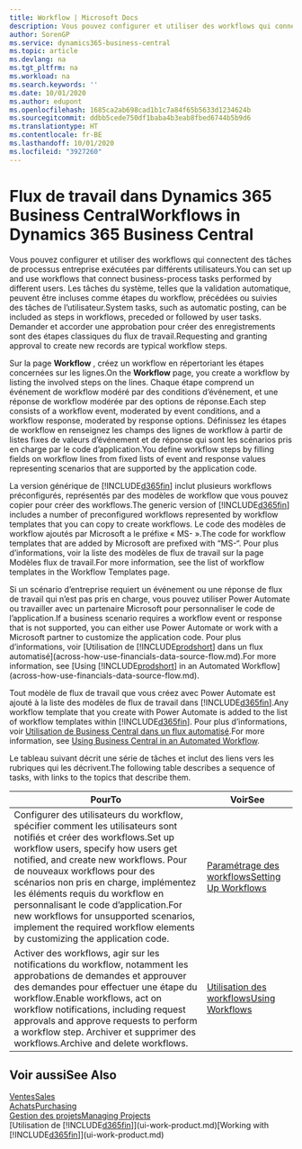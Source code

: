 ```yaml
---
title: Workflow | Microsoft Docs
description: Vous pouvez configurer et utiliser des workflows qui connectent des tâches de processus entreprise exécutées par différents utilisateurs. Les tâches du système, telles que la validation automatique, peuvent être incluses comme étapes du workflow, précédées ou suivies des tâches de l’utilisateur. Demander et accorder une approbation pour créer des enregistrements sont des étapes classiques du workflow.
author: SorenGP
ms.service: dynamics365-business-central
ms.topic: article
ms.devlang: na
ms.tgt_pltfrm: na
ms.workload: na
ms.search.keywords: ''
ms.date: 10/01/2020
ms.author: edupont
ms.openlocfilehash: 1685ca2ab698cad1b1c7a84f65b5633d1234624b
ms.sourcegitcommit: ddbb5cede750df1baba4b3eab8fbed6744b5b9d6
ms.translationtype: HT
ms.contentlocale: fr-BE
ms.lasthandoff: 10/01/2020
ms.locfileid: "3927260"
---
```

# <a name="workflows-in-dynamics-365-business-central"></a><span data-ttu-id="25a30-105">Flux de travail dans Dynamics 365 Business Central</span><span class="sxs-lookup"><span data-stu-id="25a30-105">Workflows in Dynamics 365 Business Central</span></span>

<span data-ttu-id="25a30-106">Vous pouvez configurer et utiliser des workflows qui connectent des tâches de processus entreprise exécutées par différents utilisateurs.</span><span class="sxs-lookup"><span data-stu-id="25a30-106">You can set up and use workflows that connect business-process tasks performed by different users.</span></span> <span data-ttu-id="25a30-107">Les tâches du système, telles que la validation automatique, peuvent être incluses comme étapes du workflow, précédées ou suivies des tâches de l’utilisateur.</span><span class="sxs-lookup"><span data-stu-id="25a30-107">System tasks, such as automatic posting, can be included as steps in workflows, preceded or followed by user tasks.</span></span> <span data-ttu-id="25a30-108">Demander et accorder une approbation pour créer des enregistrements sont des étapes classiques du flux de travail.</span><span class="sxs-lookup"><span data-stu-id="25a30-108">Requesting and granting approval to create new records are typical workflow steps.</span></span>  

 <span data-ttu-id="25a30-109">Sur la page **Workflow** , créez un workflow en répertoriant les étapes concernées sur les lignes.</span><span class="sxs-lookup"><span data-stu-id="25a30-109">On the **Workflow** page, you create a workflow by listing the involved steps on the lines.</span></span> <span data-ttu-id="25a30-110">Chaque étape comprend un événement de workflow modéré par des conditions d’événement, et une réponse de workflow modérée par des options de réponse.</span><span class="sxs-lookup"><span data-stu-id="25a30-110">Each step consists of a workflow event, moderated by event conditions, and a workflow response, moderated by response options.</span></span> <span data-ttu-id="25a30-111">Définissez les étapes de workflow en renseignez les champs des lignes de workflow à partir de listes fixes de valeurs d’événement et de réponse qui sont les scénarios pris en charge par le code d’application.</span><span class="sxs-lookup"><span data-stu-id="25a30-111">You define workflow steps by filling fields on workflow lines from fixed lists of event and response values representing scenarios that are supported by the application code.</span></span>  

 <span data-ttu-id="25a30-112">La version générique de [!INCLUDE[d365fin](includes/d365fin_md.md)] inclut plusieurs workflows préconfigurés, représentés par des modèles de workflow que vous pouvez copier pour créer des workflows.</span><span class="sxs-lookup"><span data-stu-id="25a30-112">The generic version of [!INCLUDE[d365fin](includes/d365fin_md.md)] includes a number of preconfigured workflows represented by workflow templates that you can copy to create workflows.</span></span> <span data-ttu-id="25a30-113">Le code des modèles de workflow ajoutés par Microsoft a le préfixe « MS- ».</span><span class="sxs-lookup"><span data-stu-id="25a30-113">The code for workflow templates that are added by Microsoft are prefixed with “MS-“.</span></span> <span data-ttu-id="25a30-114">Pour plus d’informations, voir la liste des modèles de flux de travail sur la page Modèles flux de travail.</span><span class="sxs-lookup"><span data-stu-id="25a30-114">For more information, see the list of workflow templates in the Workflow Templates page.</span></span>  

 <span data-ttu-id="25a30-115">Si un scénario d’entreprise requiert un événement ou une réponse de flux de travail qui n’est pas pris en charge, vous pouvez utiliser Power Automate ou travailler avec un partenaire Microsoft pour personnaliser le code de l’application.</span><span class="sxs-lookup"><span data-stu-id="25a30-115">If a business scenario requires a workflow event or response that is not supported, you can either use Power Automate or work with a Microsoft partner to customize the application code.</span></span> <span data-ttu-id="25a30-116">Pour plus d’informations, voir [Utilisation de [!INCLUDE[prodshort](includes/prodshort.md)] dans un flux automatisé](across-how-use-financials-data-source-flow.md).</span><span class="sxs-lookup"><span data-stu-id="25a30-116">For more information, see [Using [!INCLUDE[prodshort](includes/prodshort.md)] in an Automated Workflow](across-how-use-financials-data-source-flow.md).</span></span>

<span data-ttu-id="25a30-117">Tout modèle de flux de travail que vous créez avec Power Automate est ajouté à la liste des modèles de flux de travail dans [!INCLUDE[d365fin](includes/d365fin_md.md)].</span><span class="sxs-lookup"><span data-stu-id="25a30-117">Any workflow template that you create with Power Automate is added to the list of workflow templates within [!INCLUDE[d365fin](includes/d365fin_md.md)].</span></span> <span data-ttu-id="25a30-118">Pour plus d’informations, voir [Utilisation de Business Central dans un flux automatisé](across-how-use-financials-data-source-flow.md).</span><span class="sxs-lookup"><span data-stu-id="25a30-118">For more information, see [Using Business Central in an Automated Workflow](across-how-use-financials-data-source-flow.md).</span></span>  

 <span data-ttu-id="25a30-119">Le tableau suivant décrit une série de tâches et inclut des liens vers les rubriques qui les décrivent.</span><span class="sxs-lookup"><span data-stu-id="25a30-119">The following table describes a sequence of tasks, with links to the topics that describe them.</span></span>  

|<span data-ttu-id="25a30-120">**Pour**</span><span class="sxs-lookup"><span data-stu-id="25a30-120">**To**</span></span>|<span data-ttu-id="25a30-121">**Voir**</span><span class="sxs-lookup"><span data-stu-id="25a30-121">**See**</span></span>|  
|------------|-------------|  
|<span data-ttu-id="25a30-122">Configurer des utilisateurs du workflow, spécifier comment les utilisateurs sont notifiés et créer des workflows.</span><span class="sxs-lookup"><span data-stu-id="25a30-122">Set up workflow users, specify how users get notified, and create new workflows.</span></span> <span data-ttu-id="25a30-123">Pour de nouveaux workflows pour des scénarios non pris en charge, implémentez les éléments requis du workflow en personnalisant le code d’application.</span><span class="sxs-lookup"><span data-stu-id="25a30-123">For new workflows for unsupported scenarios, implement the required workflow elements by customizing the application code.</span></span>|[<span data-ttu-id="25a30-124">Paramétrage des workflows</span><span class="sxs-lookup"><span data-stu-id="25a30-124">Setting Up Workflows</span></span>](across-set-up-workflows.md)|  
|<span data-ttu-id="25a30-125">Activer des workflows, agir sur les notifications du workflow, notamment les approbations de demandes et approuver des demandes pour effectuer une étape du workflow.</span><span class="sxs-lookup"><span data-stu-id="25a30-125">Enable workflows, act on workflow notifications, including request approvals and approve requests to perform a workflow step.</span></span> <span data-ttu-id="25a30-126">Archiver et supprimer des workflows.</span><span class="sxs-lookup"><span data-stu-id="25a30-126">Archive and delete workflows.</span></span>|[<span data-ttu-id="25a30-127">Utilisation des workflows</span><span class="sxs-lookup"><span data-stu-id="25a30-127">Using Workflows</span></span>](across-use-workflows.md)|  

## <a name="see-also"></a><span data-ttu-id="25a30-128">Voir aussi</span><span class="sxs-lookup"><span data-stu-id="25a30-128">See Also</span></span>

[<span data-ttu-id="25a30-129">Ventes</span><span class="sxs-lookup"><span data-stu-id="25a30-129">Sales</span></span>](sales-manage-sales.md)  
[<span data-ttu-id="25a30-130">Achats</span><span class="sxs-lookup"><span data-stu-id="25a30-130">Purchasing</span></span>](purchasing-manage-purchasing.md)  
[<span data-ttu-id="25a30-131">Gestion des projets</span><span class="sxs-lookup"><span data-stu-id="25a30-131">Managing Projects</span></span>](projects-manage-projects.md)  
<span data-ttu-id="25a30-132">[Utilisation de [!INCLUDE[d365fin](includes/d365fin_md.md)]](ui-work-product.md)</span><span class="sxs-lookup"><span data-stu-id="25a30-132">[Working with [!INCLUDE[d365fin](includes/d365fin_md.md)]](ui-work-product.md)</span></span>  
